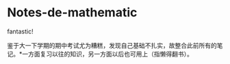 # Notes-de-mathematic
fantastic!

鉴于大一下学期的期中考试尤为糟糕，发现自己基础不扎实，故整合此前所有的笔记。*一方面复习以往的知识，另一方面以后也可用上（指懒得翻书）。
